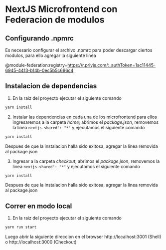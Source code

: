 # NextJS Microfrontend con Federacion de modulos

## Configurando .npmrc
Es necesario configurar el archivo .npmrc para poder descargar ciertos modulos, para ello agregar la siguiente linea

@module-federation:registry=https://r.privjs.com/:_authToken=1ac11445-6945-4413-b14b-0ec5b5c696c4

## Instalacion de dependencias
1. En la raiz del proyecto ejecutar el siguiente comando
```sh
yarn install
```

2. Instalar las dependencias en cada una de los microfrontend para ellos ingresaremos a la carpeta *home*; abrimos el _package.json_, removemos la linea `nextjs-shared": "*"` y ejecutamos el siguiente comando
```sh
yarn install
```
Despues de que la instalacion halla sido exitosa, agregar la linea removida al package.json

3. Ingresar a la carpeta *checkout*; abrimos el _package.json_, removemos la linea `nextjs-shared": "*"` y ejecutamos el siguiente comando
```sh
yarn install
```
Despues de que la instalacion halla sido exitosa, agregar la linea removida al package.json

## Correr en modo local
1. En la raiz del proyecto ejecutar el siguiente comando
```sh
yarn run start
```

Luego abrir la siguiente direccion en el browser http://localhost:3001 (Shell) o http://localhost:3000 (Checkout)

